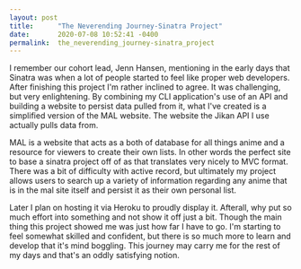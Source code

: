 ```yaml
---
layout: post
title:      "The Neverending Journey-Sinatra Project"
date:       2020-07-08 10:52:41 -0400
permalink:  the_neverending_journey-sinatra_project
---
```


I remember our cohort lead, Jenn Hansen, mentioning in the early days that Sinatra was when a lot of people started to feel like proper web developers. After finishing this project I'm rather inclined to agree. It was challenging, but very enlightening. By combining my CLI  application's use of an API and building a website to persist data pulled from it, what I've created is a simplified version of the MAL website. The website the Jikan API I use actually pulls data from. 

MAL is a website that acts as a both of database for all things anime and a resource for viewers to create their own lists. In other words the perfect site to base a sinatra project off of as that translates very nicely to MVC format. There was a bit of difficulty with active record, but ultimately my project allows users to search up a variety of information regarding any anime that is in the mal site itself and persist it as their own personal list. 

Later I plan on hosting it via Heroku to proudly display it. Afterall, why put so much effort into something and not show it off just a bit. Though the main thing this project showed me was just how far I have to go. I'm starting to feel somewhat skilled and confident, but there is so much more to learn and develop that it's mind boggling. This journey may carry me for the rest of my days and that's an oddly satisfying notion.

